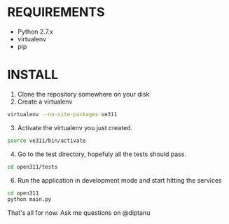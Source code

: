 
REQUIREMENTS
======================
* Python 2.7.x
* virtualenv
* pip

INSTALL
======================

1. Clone the repository somewhere on your disk
2. Create a virtualenv
```bash
virtualenv --no-site-packages ve311
```

3. Activate the virtualenv you just created.
```bash
source ve311/bin/activate
```
4. Go to the test directory, hopefuly all the tests should pass.
```bash
cd open311/tests
```
6. Run the application in development mode and start hitting the services
```bash
cd open311
python main.py
```

That's all for now. Ask me questions on @diptanu
